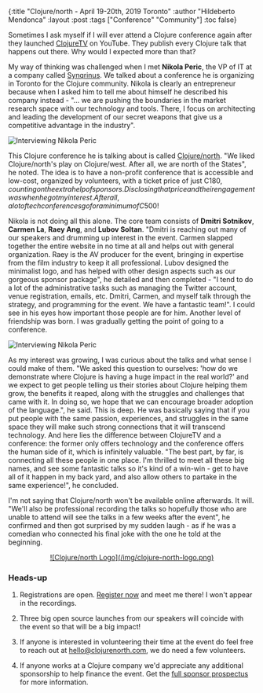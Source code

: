 {:title "Clojure/north - April 19-20th, 2019 Toronto"
 :author "Hildeberto Mendonca"
 :layout :post
 :tags ["Conference" "Community"]
 :toc false}

Sometimes I ask myself if I will ever attend a Clojure conference again after they launched [ClojureTV][1] on YouTube. They publish every Clojure talk that happens out there. Why would I expected more than that?

My way of thinking was challenged when I met **Nikola Peric**, the VP of IT at a company called [Synqrinus][2]. We talked about a conference he is organizing in Toronto for the Clojure community. Nikola is clearly an entrepreneur because when I asked him to tell me about himself he described his company instead - "... we are pushing the boundaries in the market research space with our technology and tools. There, I focus on architecting and leading the development of our secret weapons that give us a competitive advantage in the industry".

![Interviewing Nikola Peric](/img/clojure-north-interview.jpg)

This Clojure conference he is talking about is called [Clojure/north][3]. "We liked Clojure/north's play on Clojure/west. After all, we are north of the States", he noted. The idea is to have a non-profit conference that is accessible and low-cost, organized by volunteers, with a ticket price of just C$180, counting on the extra help of sponsors. Disclosing that price and their engagement was when he got my interest. After all, a lot of tech conferences go for a minimum of C$500!

Nikola is not doing all this alone. The core team consists of **Dmitri Sotnikov**, **Carmen La**, **Raey Ang**, and **Lubov Soltan**. "Dmitri is reaching out many of our speakers and drumming up interest in the event. Carmen slapped together the entire website in no time at all and helps out with general organization. Raey is the AV producer for the event, bringing in expertise from the film industry to keep it all professional. Lubov designed the minimalist logo, and has helped with other design aspects such as our gorgeous sponsor package", he detailed and then completed - "I tend to do a lot of the administrative tasks such as managing the Twitter account, venue registration, emails, etc. Dmitri, Carmen, and myself talk through the strategy, and programming for the event. We have a fantastic team!". I could see in his eyes how important those people are for him. Another level of friendship was born. I was gradually getting the point of going to a conference.

![Interviewing Nikola Peric](/img/clojure-north-interview-2.jpg)

As my interest was growing, I was curious about the talks and what sense I could make of them. "We asked this question to ourselves: 'how do we demonstrate where Clojure is having a huge impact in the real world?' and we expect to get people telling us their stories about Clojure helping them grow, the benefits it reaped, along with the struggles and challenges that came with it. In doing so, we hope that we can encourage broader adoption of the language.", he said. This is deep. He was basically saying that if you put people with the same passion, experiences, and struggles in the same space they will make such strong connections that it will transcend technology. And here lies the difference between ClojureTV and a conference: the former only offers technology and the conference offers the human side of it, which is infinitely valuable. "The best part, by far, is connecting all these people in one place. I'm thrilled to meet all these big names, and see some fantastic talks so it's kind of a win-win - get to have all of it happen in my back yard, and also allow others to partake in the same experience!", he concluded.

I'm not saying that Clojure/north won't be available online afterwards. It will. "We'll also be professional recording the talks so hopefully those who are unable to attend will see the talks in a few weeks after the event", he confirmed and then got surprised by my sudden laugh - as if he was a comedian who connected his final joke with the one he told at the beginning.

<center><a href="https://clojurenorth.com" target="blank">![Clojure/north Logo](/img/clojure-north-logo.png)</a></center>

### Heads-up

1. Registrations are open. [Register now][4] and meet me there! I won't appear in the recordings.

1. Three big open source launches from our speakers will coincide with the event so that will be a big impact!

2. If anyone is interested in volunteering their time at the event do feel free to reach out at hello@clojurenorth.com, we do need a few volunteers.

3. If anyone works at a Clojure company we'd appreciate any additional sponsorship to help finance the event. Get the [full sponsor prospectus](https://clojurenorth.com/clojure-north-2019-sponsorship-package.pdf) for more information.

[1]: https://www.youtube.com/user/ClojureTV
[2]: http://synqrinus.com
[3]: https://clojurenorth.com
[4]: https://ti.to/clojure-north/clojure-north-2019
